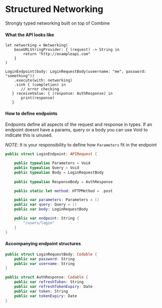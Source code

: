 # Structured Networking

Strongly typed networking built on top of Combine

#### What the API looks like

```
let networking = Networking(
    baseURLStringProvider: { (request) -> String in
        return "http://exampleapi.com"
    }
)

LoginEndpoint(body: LoginRequestBody(useername: "me", password: "something"))
	.execute(with: networking)
	.sink { (completion) in
       // error checking
   } receiveValue: { (response: AuthResponse) in
       print(response)
   }
```


#### How to define endpoints
Endpoints define all aspects of the request and response in types. If an endpoint doesnt have a params, query or a body you can use Void to indicate this is unused.

*NOTE*: It is your responsibility to define how `Parameters` fit in the endpoint

```swift
public struct LoginEndpoint: APIRequest {

    public typealias Parameters = Void
    public typealias Query = Void
    public typealias Body = LoginRequestBody
    
    public typealias ResponseBody = AuthResponse

    public static let method: HTTPMethod = .post

    public var parameters: Parameters = ()
    public var query: Query = ()
    public var body: LoginRequestBody

    public var endpoint: String {
        "/users/login"
    }
}

```

#### Accompanying endpoint structures

```swift
public struct LoginRequestBody: Codable {
    public var password: String
    public var username: String
}

```

```swift
public struct AuthResponse: Codable {
    public var refreshToken: String
    public var refreshTokenExpiry: Date
    public var token: String
    public var tokenExpiry: Date
}

```
